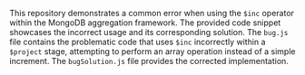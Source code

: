 This repository demonstrates a common error when using the `$inc` operator within the MongoDB aggregation framework. The provided code snippet showcases the incorrect usage and its corresponding solution. The `bug.js` file contains the problematic code that uses `$inc` incorrectly within a `$project` stage, attempting to perform an array operation instead of a simple increment.  The `bugSolution.js` file provides the corrected implementation.